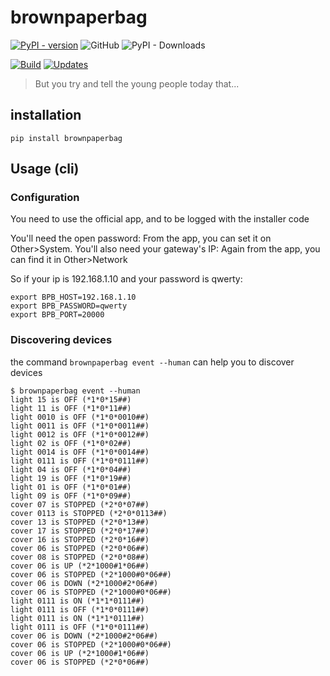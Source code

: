 brownpaperbag
=============

[![PyPI - version](https://img.shields.io/pypi/v/brownpaperbag.svg)](https://pypi.python.org/pypi/brownpaperbag) ![GitHub](https://img.shields.io/github/license/bpaulin/brownpaperbag.svg) ![PyPI - Downloads](https://img.shields.io/pypi/dm/brownpaperbag.svg)

[![Build](https://img.shields.io/travis/bpaulin/brownpaperbag.svg)](https://travis-ci.org/bpaulin/brownpaperbag) [![Updates](https://pyup.io/repos/github/bpaulin/brownpaperbag/shield.svg)](https://pyup.io/repos/github/bpaulin/brownpaperbag/)

> But you try and tell the young people today that...

installation
------------

``` {.sourceCode .bash}
pip install brownpaperbag
```

Usage (cli)
-----------

### Configuration

You need to use the official app, and to be logged with the installer code

You'll need the open password: From the app, you can set it on Other\>System. You'll also need your gateway's IP: Again from the app, you can find it in Other\>Network

So if your ip is 192.168.1.10 and your password is qwerty:

``` {.sourceCode .bash}
export BPB_HOST=192.168.1.10
export BPB_PASSWORD=qwerty
export BPB_PORT=20000
```

### Discovering devices

the command `brownpaperbag event --human` can help you to discover devices

``` {.sourceCode .bash}
$ brownpaperbag event --human
light 15 is OFF (*1*0*15##)
light 11 is OFF (*1*0*11##)
light 0010 is OFF (*1*0*0010##)
light 0011 is OFF (*1*0*0011##)
light 0012 is OFF (*1*0*0012##)
light 02 is OFF (*1*0*02##)
light 0014 is OFF (*1*0*0014##)
light 0111 is OFF (*1*0*0111##)
light 04 is OFF (*1*0*04##)
light 19 is OFF (*1*0*19##)
light 01 is OFF (*1*0*01##)
light 09 is OFF (*1*0*09##)
cover 07 is STOPPED (*2*0*07##)
cover 0113 is STOPPED (*2*0*0113##)
cover 13 is STOPPED (*2*0*13##)
cover 17 is STOPPED (*2*0*17##)
cover 16 is STOPPED (*2*0*16##)
cover 06 is STOPPED (*2*0*06##)
cover 08 is STOPPED (*2*0*08##)
cover 06 is UP (*2*1000#1*06##)
cover 06 is STOPPED (*2*1000#0*06##)
cover 06 is DOWN (*2*1000#2*06##)
cover 06 is STOPPED (*2*1000#0*06##)
light 0111 is ON (*1*1*0111##)
light 0111 is OFF (*1*0*0111##)
light 0111 is ON (*1*1*0111##)
light 0111 is OFF (*1*0*0111##)
cover 06 is DOWN (*2*1000#2*06##)
cover 06 is STOPPED (*2*1000#0*06##)
cover 06 is UP (*2*1000#1*06##)
cover 06 is STOPPED (*2*0*06##)
```
